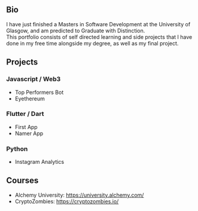 ## Bio

I have just finished a Masters in Software Development at the University of Glasgow, and am predicted to Graduate with Distinction.                                   
This portfolio consists of self directed learning and side projects that I have done in my free time alongside my degree, as well as my final project.

## Projects
### Javascript / Web3
- Top Performers Bot
- Eyethereum
### Flutter / Dart
- First App
- Namer App
### Python
- Instagram Analytics
## Courses
- Alchemy University: https://university.alchemy.com/
- CryptoZombies: https://cryptozombies.io/

<!-- ## Skills
### Masters
Java | SQL | Python | Django | HTML | CSS | Javascript
### Self Learning
Solidity | Dart | Flutter -->


<!-- ### Semester 1
- Programming
- Systems and Networks 
- Enterprise Cyber Security
- Database Theory and Application
### Semester 2 
- Advanced Programming
- MSC Team Project
- Algorithms and Data Structures
- Internet Technology
- Human Computer Interaction
- Software Engineering
### Semester 3
- MSC Individual Project -->


<!--
**ruairicasey/ruairicasey** is a ✨ _special_ ✨ repository because its `README.md` (this file) appears on your GitHub profile.

Here are some ideas to get you started:

- 🔭 I’m currently working on ...
- 🌱 I’m currently learning ...
- 👯 I’m looking to collaborate on ...
- 🤔 I’m looking for help with ...
- 💬 Ask me about ...
- 📫 How to reach me: ...
- 😄 Pronouns: ...
- ⚡ Fun fact: ...
-->

